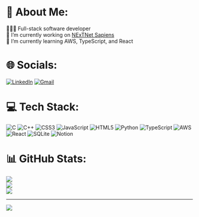 # 💫 About Me:
👨🏾‍💻 Full-stack software developer<br>🔭 I’m currently working on [NExTNet Sapiens](https://nextnetinc.com)<br>🌱 I’m currently learning AWS, TypeScript, and React  

# 🌐 Socials:
[![LinkedIn](https://img.shields.io/badge/LinkedIn-0077B5?style=for-the-badge&logo=linkedin&logoColor=white)](https://linkedin.com/in/oluwatopealofe) [![Gmail](https://img.shields.io/badge/Gmail-D14836?style=for-the-badge&logo=gmail&logoColor=white)](mailto:oluwatopealofe@gmail.com)  

# 💻 Tech Stack:
![C](https://img.shields.io/badge/c-%2300599C.svg?style=for-the-badge&logo=c&logoColor=white) ![C++](https://img.shields.io/badge/c++-%2300599C.svg?style=for-the-badge&logo=c%2B%2B&logoColor=white) ![CSS3](https://img.shields.io/badge/css3-%231572B6.svg?style=for-the-badge&logo=css3&logoColor=white) ![JavaScript](https://img.shields.io/badge/javascript-%23323330.svg?style=for-the-badge&logo=javascript&logoColor=%23F7DF1E) ![HTML5](https://img.shields.io/badge/html5-%23E34F26.svg?style=for-the-badge&logo=html5&logoColor=white) ![Python](https://img.shields.io/badge/python-3670A0?style=for-the-badge&logo=python&logoColor=ffdd54) ![TypeScript](https://img.shields.io/badge/typescript-%23007ACC.svg?style=for-the-badge&logo=typescript&logoColor=white) ![AWS](https://img.shields.io/badge/AWS-%23FF9900.svg?style=for-the-badge&logo=amazon-aws&logoColor=white) ![React](https://img.shields.io/badge/react-%2320232a.svg?style=for-the-badge&logo=react&logoColor=%2361DAFB) ![SQLite](https://img.shields.io/badge/sqlite-%2307405e.svg?style=for-the-badge&logo=sqlite&logoColor=white) ![Notion](https://img.shields.io/badge/Notion-%23000000.svg?style=for-the-badge&logo=notion&logoColor=white)  

# 📊 GitHub Stats:
![](https://github-readme-stats.vercel.app/api?username=Oluwxtope&theme=dark&hide_border=false&include_all_commits=true&count_private=true)<br/>
![](https://github-readme-streak-stats.herokuapp.com/?user=Oluwxtope&theme=dark&hide_border=false)<br/>
![](https://github-readme-stats.vercel.app/api/top-langs/?username=Oluwxtope&theme=dark&hide_border=false&include_all_commits=true&count_private=true&layout=compact)  

---
[![](https://visitcount.itsvg.in/api?id=Oluwxtope&icon=2&color=4)](https://visitcount.itsvg.in)
